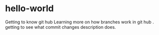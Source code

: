 # hello-world
Getting to know git hub
Learning more on how branches work in git hub .
getting to see what commit changes description does. 
